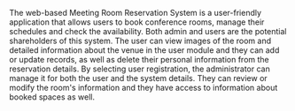 The web-based Meeting Room Reservation System is a user-friendly application that allows users to book conference rooms, manage their schedules and check the availability.  Both admin and users are the 
potential shareholders of this system. The user can view images of the room and detailed information about the venue in the user module and they can add or update records, as well as delete their personal 
information from the reservation details. By selecting user registration, the administrator can manage it for both the user and the system details.  They can review or modify the room's information and they 
have access to information about booked spaces as well. 
